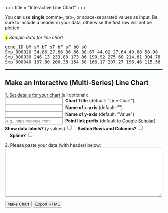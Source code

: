 +++
title = "Interactive Line Chart"
+++
<div>
<p>You can use <strong>single</strong> comma-, tab-, or space-separated values as input. Be sure to include a header in your data, otherwise the first row will not be plotted.</p>

<span class="csv-toggle"><em><mark>+</mark> Sample data for line chart</em></span>
<span class="csv-example" style="width: 100%">
<pre>
gene_ID bM sM bT sT bF sF bO sO
Smp_000020 34.86 27.66 36.66 38.67 44.02 27.64 49.88 58.08
Smp_000030 246.13 233.80 173.86 190.92 275.60 214.61 304.78 241.16
Smp_000040 197.80 206.38 154.58 166.17 207.27 196.46 115.56 116.15
</pre></span>
<script>
function main() {
  $('.csv-example').hide();
  $('.csv-toggle').on('click', function() {
    $(this).toggleClass('active');
    $(this).next().slideToggle(400);
  });
}
$(document).ready(main);
</script>

<hr style="border: 1px dashed #008800">
<h2>Make an Interactive (Multi-Series) Line Chart</h2>

<form>
<p>1. Set details for your chart (all optional):<br>
<input type="text" name="mtitle">&nbsp;&nbsp;<strong>Chart Title</strong> (default: "Line Chart"):<br> 
<input type="text" name="xaxis">&nbsp;&nbsp;<strong>Name of x-axis</strong> (default: "")<br>
<input type="text" name="yaxis">&nbsp;&nbsp;<strong>Name of y-axis</strong> (default: "Value")<br> 
<input type="text" name="preurl"placeholder="e.g., https://google.com/" >&nbsp;&nbsp;<strong>Point link prefix</strong> (default to <a href="https://scholar.google.com">Google Scholar</a>)<br>
<strong>Show data labels?</strong> (y values) <input type="checkbox" id="select-datalebels" style="height: 1.2em;">&nbsp;&nbsp;&nbsp;&nbsp;<strong>Switch Rows and Columns?</strong> <input type="checkbox" id="switchrc" style="height: 1.2em;">&nbsp;&nbsp;&nbsp;&nbsp;<strong>Spline?</strong> <input type="checkbox" id="selSpline" style="height: 1.2em;">
</p>
<p>2. Please paste your data (with header) below:<br>
<textarea rows="10" cols="60" name="usrcsv"></textarea><br>
</p>
</form>
<button id="makeChart">Make Chart</button>
<button id="exportHtml">Export HTML</button>
<br>
<div id="container" style="width: 90%; margin: 0 auto"></div>
<script src="/js/line.js"></script>
<script src='/js/export/exportLine.js'></script>
</div>
